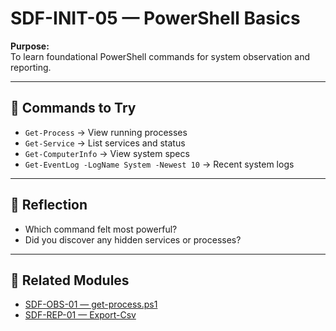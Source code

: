 # SDF-INIT-05 — PowerShell Basics

**Purpose:**  
To learn foundational PowerShell commands for system observation and reporting.

---

## 🧭 Commands to Try

- `Get-Process` → View running processes  
- `Get-Service` → List services and status  
- `Get-ComputerInfo` → View system specs  
- `Get-EventLog -LogName System -Newest 10` → Recent system logs

---

## 🧠 Reflection

- Which command felt most powerful?  
- Did you discover any hidden services or processes?

---

## 🔗 Related Modules

- [SDF-OBS-01 — get-process.ps1](../Observation/SDF-OBS-01.md)  
- [SDF-REP-01 — Export-Csv](../Reporting/SDF-REP-01.md)

